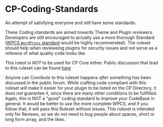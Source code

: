 # CP-Coding-Standards
An attempt of satisfying everyone and still have some standards.

These Coding standards are aimed towards Theme and Plugin _reviewers_.
Developers are still encouraged to actually use a more thorough Standard ([WPCS `WordPress` standard](https://github.com/WordPress/WordPress-Coding-Standards) would be highly recommended).
The ruleset should help when revieweing plugins for security issues and not serve as a referece of what quality code looks like.

This rulest is _NOT_ to be used for CP Core either.
Public discussion that lead to this ruleset can be found [here](https://forums.classicpress.net/t/adopt-wpcs-for-themes-and-plugin-directory/3755/)

Anyone can Conribute to this ruleset happens _after_ something has been discussed in the public forum.
While crafting code compliant with this ruleset _will_ make it easier for your plugin to be listed on the CP Directory, it does _not_ guarantee it, since there are many other conditions to be fullfilled.
Again, this is NOT a "good" coding standard to improve your CodeBase in general. 
It would be better to use the more complete WPCS, and if you follow that, it will pass this Ruleset without issues.
This ruleset is intended only for Reviews, so we do not need to bug people about spaces, short or long form array, and the likes.
